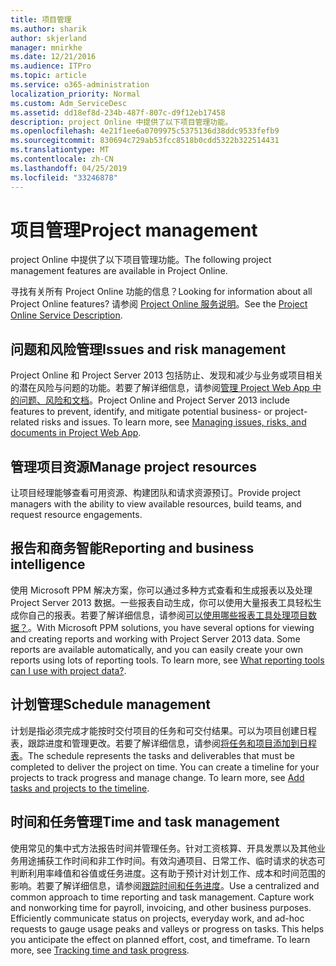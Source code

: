 ```yaml
---
title: 项目管理
ms.author: sharik
author: skjerland
manager: mnirkhe
ms.date: 12/21/2016
ms.audience: ITPro
ms.topic: article
ms.service: o365-administration
localization_priority: Normal
ms.custom: Adm_ServiceDesc
ms.assetid: dd18ef8d-234b-487f-807c-d9f12eb17458
description: project Online 中提供了以下项目管理功能。
ms.openlocfilehash: 4e21f1ee6a0709975c5375136d38ddc9533fefb9
ms.sourcegitcommit: 830694c729ab53fcc8518b0cdd5322b322514431
ms.translationtype: MT
ms.contentlocale: zh-CN
ms.lasthandoff: 04/25/2019
ms.locfileid: "33246878"
---
```

# <a name="project-management"></a><span data-ttu-id="c88fa-103">项目管理</span><span class="sxs-lookup"><span data-stu-id="c88fa-103">Project management</span></span>

<span data-ttu-id="c88fa-104">project Online 中提供了以下项目管理功能。</span><span class="sxs-lookup"><span data-stu-id="c88fa-104">The following project management features are available in Project Online.</span></span>
  
<span data-ttu-id="c88fa-105">寻找有关所有 Project Online 功能的信息？</span><span class="sxs-lookup"><span data-stu-id="c88fa-105">Looking for information about all Project Online features?</span></span> <span data-ttu-id="c88fa-106">请参阅 [Project Online 服务说明](project-online-service-description.md)。</span><span class="sxs-lookup"><span data-stu-id="c88fa-106">See the [Project Online Service Description](project-online-service-description.md).</span></span>
  
## <a name="issues-and-risk-management"></a><span data-ttu-id="c88fa-107">问题和风险管理</span><span class="sxs-lookup"><span data-stu-id="c88fa-107">Issues and risk management</span></span>
<span data-ttu-id="c88fa-108"><a name="bkmk_IssuesRiskManagement"> </a></span><span class="sxs-lookup"><span data-stu-id="c88fa-108"></span></span>

<span data-ttu-id="c88fa-p102">Project Online 和 Project Server 2013 包括防止、发现和减少与业务或项目相关的潜在风险与问题的功能。若要了解详细信息，请参阅[管理 Project Web App 中的问题、风险和文档](https://go.microsoft.com/fwlink/?LinkId=402634)。</span><span class="sxs-lookup"><span data-stu-id="c88fa-p102">Project Online and Project Server 2013 include features to prevent, identify, and mitigate potential business- or project-related risks and issues. To learn more, see [Managing issues, risks, and documents in Project Web App](https://go.microsoft.com/fwlink/?LinkId=402634).</span></span>
  
## <a name="manage-project-resources"></a><span data-ttu-id="c88fa-111">管理项目资源</span><span class="sxs-lookup"><span data-stu-id="c88fa-111">Manage project resources</span></span>
<span data-ttu-id="c88fa-112"><a name="bkmk_ManageProjectResources"> </a></span><span class="sxs-lookup"><span data-stu-id="c88fa-112"></span></span>

<span data-ttu-id="c88fa-113">让项目经理能够查看可用资源、构建团队和请求资源预订。</span><span class="sxs-lookup"><span data-stu-id="c88fa-113">Provide project managers with the ability to view available resources, build teams, and request resource engagements.</span></span>
  
## <a name="reporting-and-business-intelligence"></a><span data-ttu-id="c88fa-114">报告和商务智能</span><span class="sxs-lookup"><span data-stu-id="c88fa-114">Reporting and business intelligence</span></span>
<span data-ttu-id="c88fa-115"><a name="bkmk_ReportingBusinessIntelligence"> </a></span><span class="sxs-lookup"><span data-stu-id="c88fa-115"></span></span>

<span data-ttu-id="c88fa-p103">使用 Microsoft PPM 解决方案，你可以通过多种方式查看和生成报表以及处理 Project Server 2013 数据。一些报表自动生成，你可以使用大量报表工具轻松生成你自己的报表。若要了解详细信息，请参阅[可以使用哪些报表工具处理项目数据？](https://go.microsoft.com/fwlink/?LinkId=402642)。</span><span class="sxs-lookup"><span data-stu-id="c88fa-p103">With Microsoft PPM solutions, you have several options for viewing and creating reports and working with Project Server 2013 data. Some reports are available automatically, and you can easily create your own reports using lots of reporting tools. To learn more, see [What reporting tools can I use with project data?](https://go.microsoft.com/fwlink/?LinkId=402642).</span></span>
  
## <a name="schedule-management"></a><span data-ttu-id="c88fa-119">计划管理</span><span class="sxs-lookup"><span data-stu-id="c88fa-119">Schedule management</span></span>
<span data-ttu-id="c88fa-120"><a name="bkmk_ScheduleManagement"> </a></span><span class="sxs-lookup"><span data-stu-id="c88fa-120"></span></span>

<span data-ttu-id="c88fa-p104">计划是指必须完成才能按时交付项目的任务和可交付结果。可以为项目创建日程表，跟踪进度和管理更改。若要了解详细信息，请参阅[将任务和项目添加到日程表](https://go.microsoft.com/fwlink/?LinkID=402655)。</span><span class="sxs-lookup"><span data-stu-id="c88fa-p104">The schedule represents the tasks and deliverables that must be completed to deliver the project on time. You can create a timeline for your projects to track progress and manage change. To learn more, see [Add tasks and projects to the timeline](https://go.microsoft.com/fwlink/?LinkID=402655).</span></span>
  
## <a name="time-and-task-management"></a><span data-ttu-id="c88fa-124">时间和任务管理</span><span class="sxs-lookup"><span data-stu-id="c88fa-124">Time and task management</span></span>
<span data-ttu-id="c88fa-125"><a name="bkmk_TimeTaskManagement"> </a></span><span class="sxs-lookup"><span data-stu-id="c88fa-125"></span></span>

<span data-ttu-id="c88fa-p105">使用常见的集中式方法报告时间并管理任务。针对工资核算、开具发票以及其他业务用途捕获工作时间和非工作时间。有效沟通项目、日常工作、临时请求的状态可判断利用率峰值和谷值或任务进度。这有助于预计对计划工作、成本和时间范围的影响。若要了解详细信息，请参阅[跟踪时间和任务进度](https://go.microsoft.com/fwlink/p/?LinkId=271321)。</span><span class="sxs-lookup"><span data-stu-id="c88fa-p105">Use a centralized and common approach to time reporting and task management. Capture work and nonworking time for payroll, invoicing, and other business purposes. Efficiently communicate status on projects, everyday work, and ad-hoc requests to gauge usage peaks and valleys or progress on tasks. This helps you anticipate the effect on planned effort, cost, and timeframe. To learn more, see [Tracking time and task progress](https://go.microsoft.com/fwlink/p/?LinkId=271321).</span></span>
  

